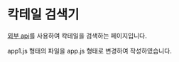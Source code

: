 # 칵테일 검색기
[외부 api](https://www.thecocktaildb.com/)를 사용하여 칵테일을 검색하는 페이지입니다.

app1.js 형태의 파일을 
app.js 형태로 변경하여 작성하였습니다.
